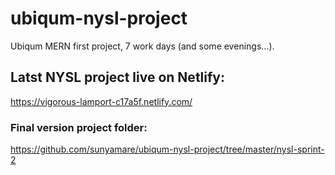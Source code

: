 # ubiqum-nysl-project
Ubiqum MERN first project, 7 work days (and some evenings...).

## Latst NYSL project live on Netlify: 
https://vigorous-lamport-c17a5f.netlify.com/ 

### Final version project folder:
https://github.com/sunyamare/ubiqum-nysl-project/tree/master/nysl-sprint-2
